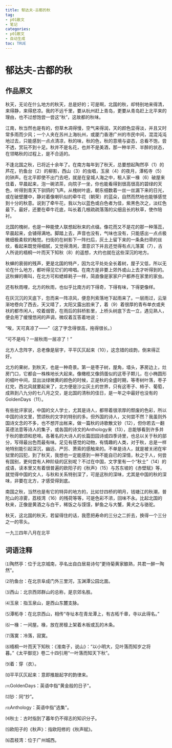 ```yaml
---
title: 郁达夫-古都的秋
tag: 
- p01散文
- 笔记
categories:
- p01散文
- 自动生成
toc: TRUE
---
```

<h1 id="郁达夫-古都的秋">郁达夫-古都的秋</h1>
<h2 id="作品原文">作品原文</h2>
<p>秋天，无论在什么地方的秋天，总是好的；可是啊，北国的秋，却特别地来得清，来得静，来得悲凉。我的不远千里，要从杭州赶上青岛，更要从青岛赶上北平来的理由，也不过想饱尝一尝这“秋”，这故都的秋味。</p>
<p>江南，秋当然也是有的，但草木凋得慢，空气来得润，天的颜色显得淡，并且又时常多雨而少风；一个人夹在苏州上海杭州，或厦门香港广州的市民中间，混混沌沌地过去，只能感到一点点清凉，秋的味，秋的色，秋的意境与姿态，总看不饱，尝不透，赏玩不到十足。秋并不是名花，也并不是美酒，那一种半开、半醉的状态，在领略秋的过程上，是不合适的。</p>
<p>不逢北国之秋，已将近十余年了。在南方每年到了秋天，总要想起陶然亭（1）的芦花，钓鱼台（2）的柳影，西山（3）的虫唱，玉泉（4）的夜月，潭柘寺（5）的钟声。在北平即使不出门去吧，就是在皇城人海之中，租人家一椽（6）破屋来住着，早晨起来，泡一碗浓茶，向院子一坐，你也能看得到很高很高的碧绿的天色，听得到青天下驯鸽的飞声。从槐树叶底，朝东细数着一丝一丝漏下来的日光，或在破壁腰中，静对着像喇叭似的牵牛花（朝荣）的蓝朵，自然而然地也能够感觉到十分的秋意。说到了牵牛花，我以为以蓝色或白色者为佳，紫黑色次之，淡红色最下。最好，还要在牵牛花底，叫长着几根疏疏落落的尖细且长的秋草，使作陪衬。</p>
<p>北国的槐树，也是一种能使人联想起秋来的点缀。像花而又不是花的那一种落蕊，早晨起来，会铺得满地。脚踏上去，声音也没有，气味也没有，只能感出一点点极微细极柔软的触觉。扫街的在树影下一阵扫后，灰土上留下来的一条条扫帚的丝纹，看起来既觉得细腻，又觉得清闲，潜意识下并且还觉得有点儿落寞（7），古人所说的梧桐一叶而天下知秋（8）的遥想，大约也就在这些深沉的地方。</p>
<p>秋蝉的衰弱的残声，更是北国的特产，因为北平处处全长着树，屋子又低，所以无论在什么地方，都听得见它们的啼唱。在南方是非要上郊外或山上去才听得到的。这秋蝉的嘶叫，在北方可和蟋蟀耗子一样，简直像是家家户户都养在家里的家虫。</p>
<p>还有秋雨哩，北方的秋雨，也似乎比南方的下得奇，下得有味，下得更像样。</p>
<p>在灰沉沉的天底下，忽而来一阵凉风，便息列索落地下起雨来了。一层雨过，云渐渐地卷向了西去，天又晴了，太阳又露出脸来了，着（9）着很厚的青布单衣或夹袄的都市闲人，咬着烟管，在雨后的斜桥影里，上桥头树底下去一立，遇见熟人，便会用了缓慢悠闲的声调，微叹着互答着地说：</p>
<p>“唉，天可真凉了——”（这了字念得很高，拖得很长。）</p>
<p>“可不是吗？一层秋雨一层凉了！”</p>
<p>北方人念阵字，总老像是层字，平平仄仄起来（10），这念错的歧韵，倒来得正好。</p>
<p>北方的果树，到秋天，也是一种奇景。第一是枣子树，屋角，墙头，茅房边上，灶房门口，它都会一株株地长大起来。像橄榄又像鸽蛋似的这枣子颗儿，在小椭圆形的细叶中间，显出淡绿微黄的颜色的时候，正是秋的全盛时期，等枣树叶落，枣子红完，西北风就要起来了，北方便是沙尘灰土的世界，只有这枣子、柿子、葡萄，成熟到八九分的七八月之交，是北国的清秋的佳日，是一年之中最好也没有的GoldenDays（11）。</p>
<p>有些批评家说，中国的文人学士，尤其是诗人，都带着很浓厚的颓废的色彩，所以中国的诗文里，赞颂秋的文字的特别的多。但外国的诗人，又何尝不然？我虽则外国诗文念的不多，也不想开出帐来，做一篇秋的诗歌散文钞（12），但你若去一翻英德法意等诗人的集子，或各国的诗文的Anthology来（13），总能够看到许多并于秋的歌颂和悲啼。各著名的大诗人的长篇田园诗或四季诗里，也总以关于秋的部分，写得最出色而最有味。足见有感觉的动物，有情趣的人类，对于秋，总是一样地特别能引起深沉，幽远、严厉、萧索的感触来的。不单是诗人，就是被关闭在牢狱里的囚犯，到了秋天，我想也一定能感到一种不能自已的深情，秋之于人，何尝有国别，更何尝有人种阶级的区别呢？不过在中国，文字里有一个“秋士”（14）的成语，读本里又有着很普遍的欧阳子的《秋声》（15）与苏东坡的《赤壁赋》等，就觉得中国的文人，与秋和关系特别深了，可是这秋的深味，尤其是中国的秋的深味，非要在北方，才感受得到底。</p>
<p>南国之秋，当然也是有它的特异的地方的，比如廿四桥的明月，钱塘江的秋潮，普陀山的凉雾，荔枝湾（16）的残荷等等，可是色彩不浓，回味不永。比起北国的秋来，正像是黄酒之与白干，稀饭之与馍馍，鲈鱼之与大蟹，黄犬之与骆驼。</p>
<p>秋天，这北国的秋天，若留得住的话，我愿把寿命的三分之二折去，换得一个三分之一的零头。</p>
<p>一九三四年八月在北平</p>
<h2 id="词语注释">词语注释</h2>
<p>⑴陶然亭：位于北京城南，亭名出自白居易诗句“更待菊黄家酿熟，共君一醉一陶然&quot;。</p>
<p>⑵钓鱼台：在北京阜成门外三里河，玉渊潭公园北面。</p>
<p>⑶西山：北京西郊群山的总称，是京郊名胜。</p>
<p>⑷玉泉：指玉泉山，是西山东麓支脉。</p>
<p>⑸潭柘寺：在北京西山，相传“寺址本在青龙潭上，有古柘千章，寺以此得名。”</p>
<p>⑹一椽：一间屋。椽，放在房檩上架着木板或瓦的木条。</p>
<p>⑺落寞：冷落，寂寞。</p>
<p>⑻梧桐一叶而天下知秋：《淮南子，说山》：“以小明大，见叶落而知岁之将暮。”《太平御览》卷二十四引用“一叶落而知天下秋”。</p>
<p>⑼着：穿（衣）。</p>
<p>⑽平平仄仄起来：意即推敲起字的韵律来。</p>
<p>⑾GoldenDays：英语中指&quot;黄金般的日子&quot;。</p>
<p>⑿钞：同“抄”。</p>
<p>⒀Anthology：英语中指&quot;选集&quot;。</p>
<p>⒁秋士：古时指到了暮年仍不得志的知识分子。</p>
<p>⒂欧阳子的《秋声》：指欧阳修的《秋声赋》。</p>
<p>⒃荔枝湾：位于广州城西。</p>
